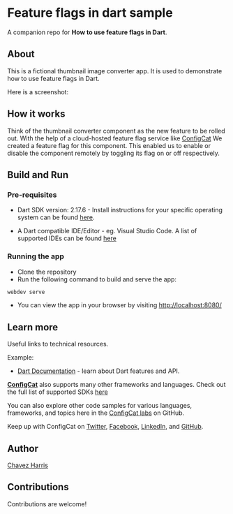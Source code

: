 # Feature flags in dart sample

A companion repo for **How to use feature flags in Dart**.

## About

This is a fictional thumbnail image converter app. It is used to demonstrate how to use feature flags in Dart.

Here is a screenshot:

<!-- TODO: Add screenshot here -->

## How it works

Think of the thumbnail converter component as the new feature to be rolled out. With the help of a cloud-hosted feature flag service like [ConfigCat](https://configcat.com/) We created a feature flag for this component. This enabled us to enable or disable the component remotely by toggling its flag on or off respectively.

## Build and Run

### Pre-requisites

- Dart SDK version: 2.17.6 - Install instructions for your specific operating system can be found [here](https://dart.dev/tutorials/web/get-started#2-install-dart).

- A Dart compatible IDE/Editor - eg. Visual Studio Code. A list of supported IDEs can be found [here](https://dart.dev/tools#ides-and-editors) 

### Running the app

- Clone the repository
- Run the following command to build and serve the app:

```bash
webdev serve
```

- You can view the app in your browser by visiting [http://localhost:8080/](http://localhost:8080/)

## Learn more

Useful links to technical resources.

Example:
- [Dart Documentation](https://dart.dev/web) - learn about Dart features and API.

[**ConfigCat**](https://configcat.com) also supports many other frameworks and languages. Check out the full list of supported SDKs [here](https://configcat.com/docs/sdk-reference/overview/)

You can also explore other code samples for various languages, frameworks, and topics here in the [ConfigCat labs](https://github.com/configcat-labs) on GitHub.

Keep up with ConfigCat on [Twitter](https://twitter.com/configcat), [Facebook](https://www.facebook.com/configcat), [LinkedIn](https://www.linkedin.com/company/configcat/), and [GitHub](https://github.com/configcat).

## Author
[Chavez Harris](https://github.com/codedbychavez)

## Contributions
Contributions are welcome!